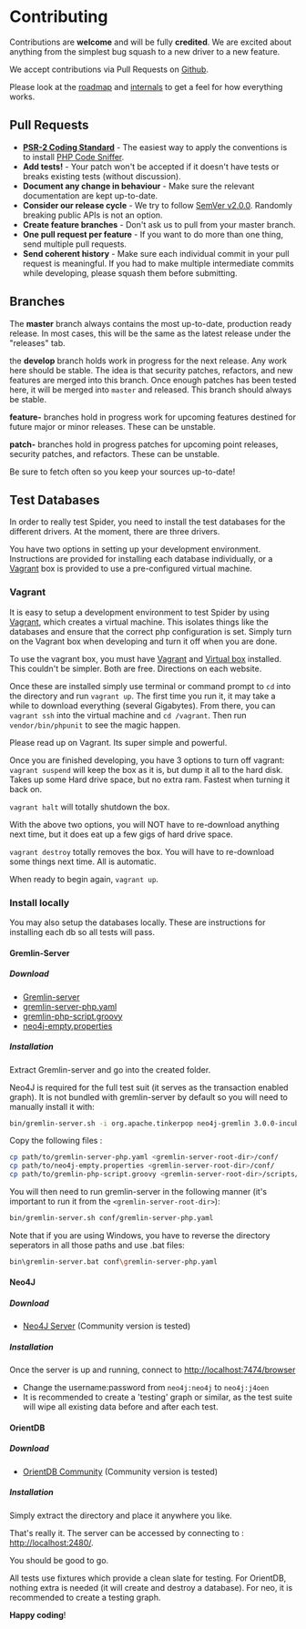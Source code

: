 # Contributing
Contributions are **welcome** and will be fully **credited**.
We are excited about anything from the simplest bug squash to a new driver to a new feature.

We accept contributions via Pull Requests on [Github](https://github.com/spider/spider).

Please look at the [roadmap](roadmap.md) and [internals](internals.md) to get a feel for how everything works.

## Pull Requests
- **[PSR-2 Coding Standard](https://github.com/php-fig/fig-standards/blob/master/accepted/PSR-2-coding-style-guide.md)** - The easiest way to apply the conventions is to install [PHP Code Sniffer](http://pear.php.net/package/PHP_CodeSniffer).
- **Add tests!** - Your patch won't be accepted if it doesn't have tests or breaks existing tests (without discussion).
- **Document any change in behaviour** - Make sure the relevant documentation are kept up-to-date.
- **Consider our release cycle** - We try to follow [SemVer v2.0.0](http://semver.org/). Randomly breaking public APIs is not an option.
- **Create feature branches** - Don't ask us to pull from your master branch.
- **One pull request per feature** - If you want to do more than one thing, send multiple pull requests.
- **Send coherent history** - Make sure each individual commit in your pull request is meaningful. If you had to make multiple intermediate commits while developing, please squash them before submitting.

## Branches
The **master** branch always contains the most up-to-date, production ready release. In most cases, this will be the same as the latest release under the "releases" tab.

the **develop** branch holds work in progress for the next release. Any work here should be stable. The idea is that security patches, refactors, and new features are merged into this branch. Once enough patches has been tested here, it will be merged into `master` and released. This branch should always be stable.

**feature-** branches hold in progress work for upcoming features destined for future major or minor releases. These can be unstable.

**patch-** branches hold in progress patches for upcoming point releases, security patches, and refactors. These can be unstable.

Be sure to fetch often so you keep your sources up-to-date!

## Test Databases
In order to really test Spider, you need to install the test databases for the different drivers.
At the moment, there are three drivers. 

You have two options in setting up your development environment. Instructions are provided for installing each database individually, or a [Vagrant](http://vagrantup.com/) box is provided to use a pre-configured virtual machine.

### Vagrant
It is easy to setup a development environment to test Spider by using [Vagrant](http://vagrantup.com/), which creates a virtual machine. This isolates things like the databases and ensure that the correct php configuration is set. Simply turn on the Vagrant box when developing and turn it off when you are done.

To use the vagrant box, you must have 
[Vagrant](https://www.vagrantup.com/downloads.html) and 
[Virtual box](https://www.virtualbox.org/wiki/Downloads) installed. 
This couldn't be simpler. Both are free. Directions on each website.

Once these are installed simply use terminal or command prompt to `cd` into the directory and run `vagrant up`.
The first time you run it, it may take a while to download everything (several Gigabytes). 
From there, you can `vagrant ssh` into the virtual machine and `cd /vagrant`. Then run `vendor/bin/phpunit` to see the magic happen.

Please read up on Vagrant. Its super simple and powerful.

Once you are finished developing, you have 3 options to turn off vagrant:
`vagrant suspend` will keep the box as it is, but dump it all to the hard disk. Takes up some Hard drive space, but no extra ram. Fastest when turning it back on.

`vagrant halt` will totally shutdown the box.

With the above two options, you will NOT have to re-download anything next time, but it does eat up a few gigs of hard drive space.

`vagrant destroy` totally removes the box. You will have to re-download some things next time. All is automatic.

When ready to begin again, `vagrant up`.

### Install locally
You may also setup the databases locally. These are instructions for installing each db so all tests will pass.

#### Gremlin-Server
##### Download
- [Gremlin-server](https://www.apache.org/dist/incubator/tinkerpop/3.0.0-incubating/apache-gremlin-server-3.0.0-incubating-bin.zip)
- [gremlin-server-php.yaml](https://raw.githubusercontent.com/PommeVerte/gremlin-php/master/src/tests/gremlin-server-php.yaml)
- [gremlin-php-script.groovy](https://raw.githubusercontent.com/PommeVerte/gremlin-php/master/src/tests/gremlin-php-script.groovy)
- [neo4j-empty.properties](https://raw.githubusercontent.com/PommeVerte/gremlin-php/master/src/tests/neo4j-empty.properties)

##### Installation
Extract Gremlin-server and go into the created folder.

Neo4J is required for the full test suit (it serves as the transaction enabled graph). It is not bundled with gremlin-server by default so you will need to manually install it with:

```bash
bin/gremlin-server.sh -i org.apache.tinkerpop neo4j-gremlin 3.0.0-incubating
```
Copy the following files :

```bash
cp path/to/gremlin-server-php.yaml <gremlin-server-root-dir>/conf/
cp path/to/neo4j-empty.properties <gremlin-server-root-dir>/conf/
cp path/to/gremlin-php-script.groovy <gremlin-server-root-dir>/scripts/
```

You will then need to run gremlin-server in the following manner (it's important to run it from the `<gremlin-server-root-dir>`):

```bash
bin/gremlin-server.sh conf/gremlin-server-php.yaml
```

Note that if you are using Windows, you have to reverse the directory seperators in all those paths
and use .bat files:
```bash
bin\gremlin-server.bat conf\gremlin-server-php.yaml
```

#### Neo4J
##### Download
- [Neo4J Server](http://neo4j.com/download/) (Community version is tested)

##### Installation
Once the server is up and running, connect to [http://localhost:7474/browser](http://localhost:7474/browser) 
- Change the username:password from `neo4j:neo4j` to `neo4j:j4oen`
- It is recommended to create a 'testing' graph or similar, as the test suite will wipe all existing data before and after each test.

#### OrientDB
##### Download
- [OrientDB Community](http://orientdb.com/download/) (Community version is tested)

##### Installation
Simply extract the directory and place it anywhere you like.

That's really it. The server can be accessed by connecting to : [http://localhost:2480/](http://localhost:2480/).

You should be good to go.

All tests use fixtures which provide a clean slate for testing. For OrientDB, nothing extra is needed
(it will create and destroy a database).
For neo, it is recommended to create a testing graph.

**Happy coding**!
